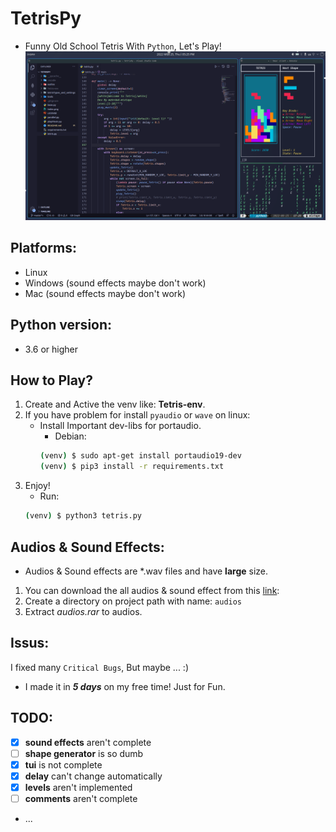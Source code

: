 # TetrisPy
- Funny Old School Tetris With `Python`, Let's Play!
![image](https://github.com/mehrdad-mixtape/TetrisPy/blob/master/index.png)
## Platforms:
- Linux
- Windows (sound effects maybe don't work)
- Mac (sound effects maybe don't work)

## Python version:
- 3.6 or higher

## How to Play?
1. Create and Active the venv like: **Tetris-env**.
2. If you have problem for install `pyaudio` or `wave` on linux:
    - Install Important dev-libs for portaudio.
        - Debian: 
        ```bash
        (venv) $ sudo apt-get install portaudio19-dev
        (venv) $ pip3 install -r requirements.txt
        ```
3. Enjoy!
    - Run:
    ```bash
    (venv) $ python3 tetris.py
    ```

## Audios & Sound Effects:
 - Audios & Sound effects are *.wav files and have **large** size.
 1. You can download the all audios & sound effect from this <a href="https://drive.google.com/file/d/1QfO3Gv5QSvyZmKgrRNVax6bBWKC4jhJG/view?usp=sharing">link</a>:
 2. Create a directory on project path with name: `audios`
 3. Extract *audios.rar* to audios.

## Issus:
I fixed many `Critical Bugs`, But maybe ... :)
- I made it in ***5 days*** on my free time! Just for Fun.

## TODO:
- [x] **sound effects** aren't complete
- [ ] **shape generator** is so dumb
- [x] **tui** is not complete
- [x] **delay** can't change automatically
- [x] **levels** aren't implemented
- [ ] **comments** aren't complete
- ...

